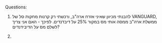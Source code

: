 
Questions:
1. להבנתי מכיוון שאיני אזרח ארה"ב, ורכשתי רק קרנות מחקות סל של VANGUARD, ממשלת ארה"ב ממסה אותי מס במקור 25% על דיבדנדים.
   לפיכך - האם אני צריך לשלם מס על הדיבידנדים?

2. 